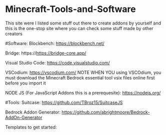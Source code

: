 # Minecraft-Tools-and-Software
This site were I listed some stuff out there to create addons by yourself and this is the one-stop site where you can check some stuff made by other creators

#Software:
Blockbench: https://blockbench.net/

Bridge: https://https://bridge-core.app/

Visual Studio Code: https://code.visualstudio.com/

VSCodium: https://vscodium.com/
NOTE WHEN YOU using VSCOdium, you must download the Minecraft Bedrock essential tool vsix files online first before you import it 

NODE JS (For JavaScript Addons this is a prerequesite): https://nodejs.org/


#Tools:
Suitcase: https://github.com/TBroz15/SuitcaseJS

Bedrock Addon Generator: https://github.com/abrightmoore/Bedrock-AddOn-Generator

Templates to get started:

